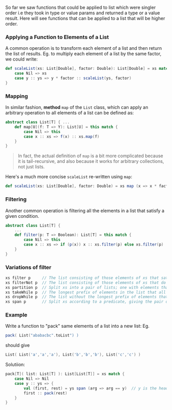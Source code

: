 So far we saw functions that could be applied to list which were singler order i.e they took in type or value params and returned a type or a value result. Here will see functions that can be applied to a list that will be higher order.

### Applying a Function to Elements of a List

A common operation is to transform each element of a list and then return the list of results.
Eg. to multiply each element of a list by the same factor, we could write:
```scala
def scaleList(xs: List[Double], factor: Double): List[Double] = xs match {
	case Nil => xs
	case y :: ys => y * factor :: scaleList(ys, factor)
}
```

### Mapping

In similar fashion, **method** `map` of the `List` class, which can apply an arbitrary operation to all elements of a list can be defined as:
```scala
abstract class List[T] { ...
    def map[U](f: T => Y): List[U] = this match {
        case Nil => this
        case x :: xs => f(x) :: xs.map(f)
    }
}
```
> In fact, the actual definition of `map` is a bit more complicated because it is tail-recursive, and also because it works for arbitrary collections, not just lists.

Here's a much more concise `scaleList` re-written using `map`:
```scala
def scaleList(xs: List[Double], factor: Double) = xs map (x => x * factor)
```

### Filtering

Another common operation is filtering all the elements in a list that satisfy a given condition.

```scala
abstract class List[T] {
	...
	def filter(p: T => Boolean): List[T] = this match {
		case Nil => this
		case x :: xs => if (p(x)) x :: xs.filter(p) else xs.filter(p)
	}
}
```

### Variations of filter
```scala
xs filter p     // The list consisting of those elements of xs that satisfy the predicate p.
xs filterNot p	// The list consisting of those elements of xs that do not satisfy the predicate p.
xs partition p  // Split xs into a pair of lists; one with elements that satisfy the predicate p, the other with elements that do not, giving the pair of lists `(xs filter p, xs.filterNot p)`
xs takeWhile p  // The longest prefix of elements in the list that all satisfy p (basically 'take' elements 'while' p is true).
xs dropWhile p  // The list without the longest prefix of elements that all satisfy p (basically 'drop' elements 'while' p is true).
xs span p       // Split xs according to a predicate, giving the pair of collections `(xs takeWhile p, xs.dropWhile p)`, computed in a single traversal.
```
### Example

Write a function to "pack" same elements of a list into a new list:
Eg. 
```scala
pack( List("ababacbc".toList") ) 
``` 
should give
```scala
List( List('a','a','a'), List('b','b','b'), List('c','c') )
```
Solutiion:
```scala
pack[T]( list: List[T] ): List[List[T]] = xs match {
    case Nil => Nil
    case y :: ys => {
        val (first, rest) = ys span (arg => arg == y)  // y is the head, ys is the tail
        first :: pack(rest)
    }
}
```